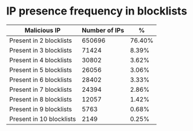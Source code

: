 # IP presence frequency in blocklists
| Malicious IP | Number of IPs | % |
|----|----|----|
| Present in 2 blocklists | 650696 | 76.40% |
| Present in 3 blocklists | 71424 | 8.39% |
| Present in 4 blocklists | 30802 | 3.62% |
| Present in 5 blocklists | 26056 | 3.06% |
| Present in 6 blocklists | 28402 | 3.33% |
| Present in 7 blocklists | 24394 | 2.86% |
| Present in 8 blocklists | 12057 | 1.42% |
| Present in 9 blocklists | 5763 | 0.68% |
| Present in 10 blocklists | 2149 | 0.25% |
